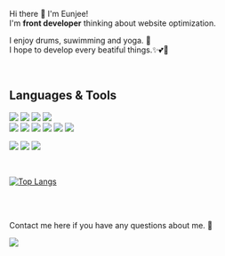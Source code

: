 Hi there 👋 I'm Eunjee! <br/>
I'm <b>front developer</b> thinking about website optimization.

I enjoy drums, suwimming and yoga. 🙏 <br />
I hope to develop every beatiful things.✨💕💛

<br />

## Languages & Tools
<img src="https://img.shields.io/badge/HTML-FF4D00?style=flat-square&logo=HTML5&logoColor=white"/> <img src="https://img.shields.io/badge/SCSS-CC6699?style=flat-square&logo=SASS&logoColor=white"/> <img src="https://img.shields.io/badge/Javascript-F7DF1E?style=flat-square&logo=Javascript&logoColor=black"/> 
<img src="https://img.shields.io/badge/Typescript-3178C6?style=flat-square&logo=Typescript&logoColor=white"/> 
<br />
<img src="https://img.shields.io/badge/React-0094F5?style=flat-square&logo=React&logoColor=white"/> 
<img src="https://img.shields.io/badge/Next.js-000000?style=flat-square&logo=Next.js&logoColor=white"/> 
<img src="https://img.shields.io/badge/Tailwind css-06B6D4?style=flat-square&logo=tailwindcss&logoColor=white"/> 
<img src="https://img.shields.io/badge/Vue.js-4FC08D?style=flat-square&logo=Vue.js&logoColor=white"/> 
<img src="https://img.shields.io/badge/Nuxt.js-00DC82?style=flat-square&logo=Nuxt.js&logoColor=white"/> 
<img src="https://img.shields.io/badge/vuetify-1867C0?style=flat-square&logo=vuetify&logoColor=white"/> 

<img src="https://img.shields.io/badge/turborepo-EF4444?style=flat-square&logo=turborepo&logoColor=white"/> <img src="https://img.shields.io/badge/jira-0052CC?style=flat-square&logo=jira&logoColor=white"/> <img src="https://img.shields.io/badge/Git-F05032?style=flat-square&logo=Git&logoColor=white"/>

<br />

[![Top Langs](https://github-readme-stats.vercel.app/api/top-langs/?username=wwowww&layout=compact&theme=본인이선택한테마명&langs_count=8)](https://github.com/anuraghazra/github-readme-stats)

<br />
<br />

Contact me here if you have any questions about me. 🙂 

<a href="mailto:passby_time@naver.com" target="_blank"><img src="https://img.shields.io/badge/passby_time@naver.com-A100FF?style=flat-square&logo=Gmail&logoColor=white"/></a> 

